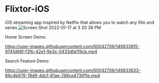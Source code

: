 # Flixtor-iOS
iOS streaming app inspired by Netflix that allows you to watch any film and series
![Screen Shot 2022-01-17 at 3 20 38 PM](https://user-images.githubusercontent.com/60042709/149832889-ba0b78ef-0b5a-4111-84fe-191bac4354e2.png)


Home Screen Demo:

https://user-images.githubusercontent.com/60042709/149833915-9741d68f-f3fb-42e1-9e3c-0433dfa119cb.mp4



Search Feature Demo:

https://user-images.githubusercontent.com/60042709/149833633-89c4b676-19d9-4dcf-81ae-748ce473911e.mp4

